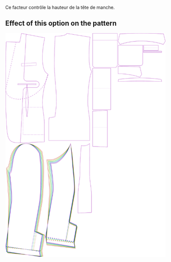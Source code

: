 
Ce facteur contrôle la hauteur de la tête de manche.


## Effect of this option on the pattern
![This image shows the effect of this option by superimposing several variants that have a different value for this option](jaeger_sleevecapheight_sample.svg "Effect of this option on the pattern")
